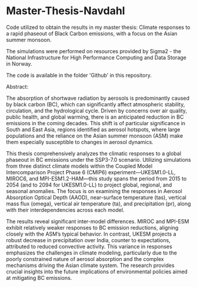 # Master-Thesis-Navdahl
Code utilized to obtain the results in my master thesis: Climate responses to a rapid phaseout of Black Carbon emissions, with a focus on the Asian summer monsoon.

The simulations were performed on resources provided by 
Sigma2 - the National Infrastructure for High Performance Computing and 
Data Storage in Norway.

The code is available in the folder 'Github' in this repository.

Abstract: 

The absorption of shortwave radiation by aerosols is predominantly caused by black carbon (BC), which can significantly affect atmospheric stability, circulation, and the hydrological cycle. Driven by concerns over air quality, public health, and global warming, there is an anticipated reduction in BC emissions in the coming decades. This shift is of particular significance in South and East Asia, regions identified as aerosol hotspots, where large populations and the reliance on the Asian summer monsoon (ASM) make them especially susceptible to changes in aerosol dynamics.

This thesis comprehensively analyzes the climatic responses to a global phaseout in BC emissions under the SSP3-7.0 scenario. Utilizing simulations from three distinct climate models within the Coupled Model Intercomparison Project Phase 6 (CMIP6) experiment—UKESM1.0-LL, MIROC6, and MPI-ESM1.2-HAM—this study spans the period from 2015 to 2054 (and to 2094 for UKESM1.0-LL) to project global, regional, and seasonal anomalies. The focus is on examining the responses in Aerosol Absorption Optical Depth (AAOD), near-surface temperature (tas), vertical mass flux (omega), vertical air temperature (ta), and precipitation (pr), along with their interdependencies across each model.

The results reveal significant inter-model differences. MIROC and MPI-ESM exhibit relatively weaker responses to BC emission reductions, aligning closely with the ASM’s typical behavior. In contrast, UKESM projects a robust decrease in precipitation over India, counter to expectations, attributed to reduced convective activity. This variance in responses emphasizes the challenges in climate modeling, particularly due to the poorly constrained nature of aerosol absorption and the complex mechanisms driving the Asian climate system. The research provides crucial insights into the future implications of environmental policies aimed at mitigating BC emissions.
